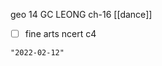 geo 14
GC LEONG ch-16
[[dance]]
- [ ] fine arts ncert c4

```query 2021-10-31 06:23
"2022-02-12"
```